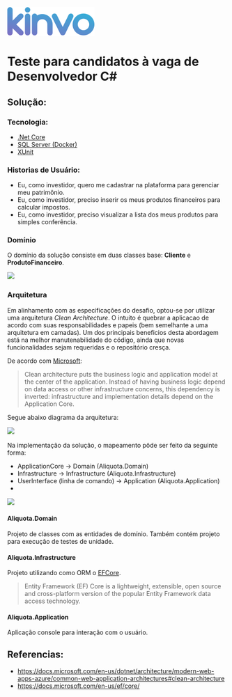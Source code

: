 
<img src="https://github.com/kinvoapp/kinvo-mobile-test/blob/master/logo.svg" > 

# Teste para candidatos à vaga de Desenvolvedor C#  

## Solução:

### Tecnologia:

* [.Net Core](https://docs.microsoft.com/en-us/aspnet/core/introduction-to-aspnet-core?view=aspnetcore-3.1#recommended-learning-path)
* [SQL Server (Docker)](https://hub.docker.com/_/microsoft-mssql-server)
* [XUnit](https://xunit.net/)

### Historias de Usuário:

* Eu, como investidor, quero me cadastrar na plataforma para gerenciar meu patrimônio.
* Eu, como investidor, preciso inserir os meus produtos financeiros para calcular impostos.
* Eu, como investidor, preciso visualizar a lista dos meus produtos para simples conferência.

### Domínio

O domínio da solução consiste em duas classes base: **Cliente** e **ProdutoFinanceiro**.  

<img src="https://github.com/tarcisiobruni/kinvo-back-end-test/blob/tarcisiobruni/images/kinvo-solucao.png" width="40%" > 

### Arquitetura

Em alinhamento com as especificações do desafio, optou-se por utilizar uma arquitetura *Clean Architecture*. O intuito é quebrar a aplicacao de acordo com suas responsabilidades e papeis (bem semelhante a uma arquitetura em camadas). Um dos principais beneficios desta abordagem está na melhor manutenabilidade do código, ainda  que novas funcionalidades sejam requeridas e o repositório cresça.

De acordo com [Microsoft](https://docs.microsoft.com/en-us/dotnet/architecture/modern-web-apps-azure/common-web-application-architectures):

> Clean architecture puts the business logic and application 						model at the center of the application. Instead of having business logic depend on data access or other infrastructure concerns, this dependency is inverted: infrastructure and implementation details depend on the Application Core.

Segue abaixo diagrama da arquitetura:

<img src="https://github.com/tarcisiobruni/kinvo-back-end-test/blob/tarcisiobruni/images/clean-architecture.png" width="40%">

Na implementação da solução, o mapeamento pôde ser feito da seguinte forma:
- ApplicationCore -> Domain (Aliquota.Domain)
- Infrastructure -> Infrastructure (Aliquota.Infrastructure)
- UserInterface (linha de comando) -> Application (Aliquota.Application)
- 
<img src="https://github.com/tarcisiobruni/kinvo-back-end-test/blob/tarcisiobruni/images/solution-explorer.png" width="50%">

#### **Aliquota.Domain**

Projeto de classes com as entidades de domínio. Também contém projeto para execução de testes de unidade.

#### **Aliquota.Infrastructure**

Projeto utilizando como ORM o [EFCore](https://docs.microsoft.com/en-us/ef/core/).      

>Entity Framework (EF) Core is a lightweight, extensible, open source and cross-platform version of the popular Entity Framework data access technology.

#### **Aliquota.Application**

Aplicação console para interação com o usuário.

## Referencias:

* https://docs.microsoft.com/en-us/dotnet/architecture/modern-web-apps-azure/common-web-application-architectures#clean-architecture 
* https://docs.microsoft.com/en-us/ef/core/
